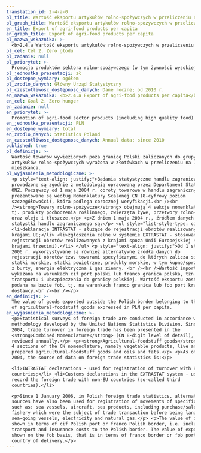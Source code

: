 ```yaml
---
translation_id: 2-4-a-0
pl_title: Wartość eksportu artykułów rolno-spożywczych w przeliczeniu na 1 mieszkańca
pl_graph_title: Wartość eksportu artykułów rolno-spożywczych w przeliczeniu na 1 mieszkańca
en_title: Export of agri-food products per capita
en_graph_title: Export of agri-food products per capita
pl_nazwa_wskaznika: >-
  <b>2.4.a Wartość eksportu artykułów rolno-spożywczych w przeliczeniu na 1 mieszkańca</b>
pl_cel: Cel 2. Zero głodu
pl_zadanie: null
pl_priorytet: >-
  Promocja produktów sektora rolno-spożywczego (w tym żywności wysokiej jakości) oraz wsparcie jego ekspansji zagranicznej
pl_jednostka_prezentacji: zł
pl_dostepne_wymiary: ogółem
pl_zrodlo_danych: Główny Urząd Statystyczny
pl_czestotliwosc_dostępnosc_danych: Dane roczne; od 2010 r.
en_nazwa_wskaznika: <b>2.4.a Export of agri-food products per capita</b>
en_cel: Goal 2. Zero hunger
en_zadanie: null
en_priorytet: >-
  Promotion of agri-food sector products (including high quality food) and support of its foreign expansion
en_jednostka_prezentacji: PLN
en_dostepne_wymiary: total
en_zrodlo_danych: Statistics Poland
en_czestotliwosc_dostępnosc_danych: Annual data; since 2010
published: true
pl_definicja: >-
  Wartość towarów wywiezionych poza granicę Polski zaliczanych do grupy
  artykułów rolno-spożywczych wyrażona w złotówkach w przeliczeniu na 1
  mieszkańca.
pl_wyjasnienia_metodologiczne: >-
  <p style="text-align: justify;">Badania statystyczne handlu zagranicznego
  prowadzone są zgodnie z metodologią opracowaną przez Departament Statystyki
  ONZ. Począwszy od 1 maja 2004 r. obroty towarowe w handlu zagranicznym
  prezentowane są według Nomenklatury Scalonej CN (8-cyfrowy poziom
  szczegółowości), która podlega corocznej weryfikacji.<br /><br
  /><strong>Towary rolno-spożywcze</strong> obejmują 4 sekcje nomenklatury CN,
  tj. produkty pochodzenia roślinnego, zwierzęta żywe, przetwory rolno-spożywcze
  oraz oleje i tłuszcze.</p> <p>Z dniem 1 maja 2004 r., źródłem danych dla
  statystki handlu zagranicznego są:</p> <ul style="list-style-type: circle;">
  <li>deklaracje INTRASTAT - służące do rejestracji obrotów realizowanych z
  krajami UE;</li> <li>zgłoszenia celne w systemie EXTRASTAT - stosowane do
  rejestracji obrotów realizowanych z krajami spoza Unii Europejskiej (tzw.
  krajami trzecimi).</li> </ul> <p style="text-align: justify;">Od 1 stycznia
  2006 r. wykorzystywane są również alternatywne źródła danych do
  rejestracji obrotów tzw. towarami specyficznymi do których zalicza się:
  statki morskie, statki powietrzne, produkty morskie, w tym kupno/sprzedaż ryb
  z burty, energia elektryczna i gaz ziemny. <br /><br />Wartość importu została
  wykazana na warunkach cif port polski lub franco granica polska, tzn. łącznie
  transportu i ubezpieczenia do granicy polskiej. Wartość eksportu została
  podana na bazie fob, tj. na warunkach franco granica lub fob port kraju
  dostawcy.<br /><br /></p>
en_definicja: >-
  The value of goods exported outside the Polish border belonging to the group
  of agricultural-foodstuff goods expressed in PLN per capita.
en_wyjasnienia_metodologiczne: >-
  <p>Statistical surveys of foreign trade are conducted in accordance with the
  methodology developed by the United Nations Statistics Division. Since 1 May
  2004, trade turnover in foreign trade has been presented in the
  <strong>Combined Nomenclature</strong> (CN 8-digit level of detail), which is
  reviewed annually.</p> <p><strong>Agricultural-foodstuff goods</strong> cover
  4 sections of the CN nomenclature, namely vegetable products, live animals,
  prepered agricultural-foodstuff goods and oils and fats.</p> <p>As of 1 May
  2004, the source of data on foreign trade statistics is:</p>

  <li>INTRASTAT declarations - used for registration of turnover with EU
  countries;</li> <li>Customs declarations in the EXTRASTAT system - used to
  record the foreign trade with non-EU countries (so-called third
  countries).</li>

  <p>Since 1 January 2006, in Polish foreign trade statistics, alternative data
  sources have also been used for registration of movements of specific goods
  such as: sea vessels, aircraft, sea products, including purchase/sale of
  fishery which were the subject of trade transaction before being landed by
  sea-going vessels, electricity and natural gas.</p> <p>The value of imports is
  shown in terms of cif Polish port or franco Polish border, i.e. including
  transport and insurance costs to the Polish border. The value of export is
  shown on the fob basis, that is in terms of franco border or fob port of the
  country of delivery.</p>
---
```

